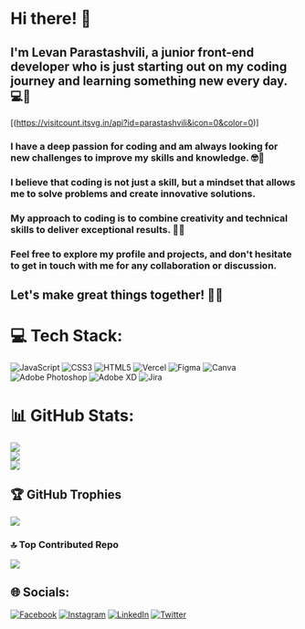 # Hi there! 👋

## I'm Levan Parastashvili, a junior front-end developer who is just starting out on my coding journey and learning something new every day. 💻🌱

[(https://visitcount.itsvg.in/api?id=parastashvili&icon=0&color=0)]

### I have a deep passion for coding and am always looking for new challenges to improve my skills and knowledge. 🤓💪

### I believe that coding is not just a skill, but a mindset that allows me to solve problems and create innovative solutions. 

### My approach to coding is to combine creativity and technical skills to deliver exceptional results. 🚀💡

### Feel free to explore my profile and projects, and don't hesitate to get in touch with me for any collaboration or discussion. 

## Let's make great things together! 🤝🌟

# 💻 Tech Stack:
![JavaScript](https://img.shields.io/badge/javascript-%23323330.svg?style=for-the-badge&logo=javascript&logoColor=%23F7DF1E) ![CSS3](https://img.shields.io/badge/css3-%231572B6.svg?style=for-the-badge&logo=css3&logoColor=white) ![HTML5](https://img.shields.io/badge/html5-%23E34F26.svg?style=for-the-badge&logo=html5&logoColor=white) ![Vercel](https://img.shields.io/badge/vercel-%23000000.svg?style=for-the-badge&logo=vercel&logoColor=white) 	![Figma](https://img.shields.io/badge/figma-%23F24E1E.svg?style=for-the-badge&logo=figma&logoColor=white) ![Canva](https://img.shields.io/badge/Canva-%2300C4CC.svg?style=for-the-badge&logo=Canva&logoColor=white) ![Adobe Photoshop](https://img.shields.io/badge/adobephotoshop-%2331A8FF.svg?style=for-the-badge&logo=adobephotoshop&logoColor=white) ![Adobe XD](https://img.shields.io/badge/Adobe%20XD-470137?style=for-the-badge&logo=Adobe%20XD&logoColor=#FF61F6) ![Jira](https://img.shields.io/badge/jira-%230A0FFF.svg?style=for-the-badge&logo=jira&logoColor=white)

# 📊 GitHub Stats:
![](https://github-readme-stats.vercel.app/api?username=parastashvili&theme=dark&hide_border=true&include_all_commits=false&count_private=true)<br/>
![](https://github-readme-streak-stats.herokuapp.com/?user=parastashvili&theme=dark&hide_border=true)<br/>
![](https://github-readme-stats.vercel.app/api/top-langs/?username=parastashvili&theme=dark&hide_border=true&include_all_commits=false&count_private=true&layout=compact)

## 🏆 GitHub Trophies
![](https://github-profile-trophy.vercel.app/?username=parastashvili&theme=nord&no-frame=true&no-bg=true&margin-w=4)

### 🔝 Top Contributed Repo
![](https://github-contributor-stats.vercel.app/api?username=parastashvili&limit=5&theme=dark_dimmed&combine_all_yearly_contributions=true)

## 🌐 Socials:
[![Facebook](https://img.shields.io/badge/Facebook-%231877F2.svg?logo=Facebook&logoColor=white)](https://facebook.com/Parastashvili) [![Instagram](https://img.shields.io/badge/Instagram-%23E4405F.svg?logo=Instagram&logoColor=white)](https://instagram.com/parasta___) [![LinkedIn](https://img.shields.io/badge/LinkedIn-%230077B5.svg?logo=linkedin&logoColor=white)](https://linkedin.com/in/levan-parastashvili-179974198) [![Twitter](https://img.shields.io/badge/Twitter-%231DA1F2.svg?logo=Twitter&logoColor=white)](https://twitter.com/LevanParasta) 

